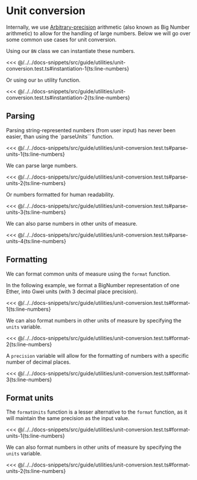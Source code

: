 # Unit conversion

Internally, we use [Arbitrary-precision](https://mathworld.wolfram.com/ArbitraryPrecision.html) arithmetic (also known as Big Number arithmetic) to allow for the handling of large numbers. Below we will go over some common use cases for unit conversion.

Using our `BN` class we can instantiate these numbers.

<<< @/../../docs-snippets/src/guide/utilities/unit-conversion.test.ts#instantiation-1{ts:line-numbers}

Or using our `bn` utility function.

<<< @/../../docs-snippets/src/guide/utilities/unit-conversion.test.ts#instantiation-2{ts:line-numbers}

## Parsing

Parsing string-represented numbers (from user input) has never been easier, than using the `parseUnits`` function.

<<< @/../../docs-snippets/src/guide/utilities/unit-conversion.test.ts#parse-units-1{ts:line-numbers}

We can parse large numbers.

<<< @/../../docs-snippets/src/guide/utilities/unit-conversion.test.ts#parse-units-2{ts:line-numbers}

Or numbers formatted for human readability.

<<< @/../../docs-snippets/src/guide/utilities/unit-conversion.test.ts#parse-units-3{ts:line-numbers}

We can also parse numbers in other units of measure.

<<< @/../../docs-snippets/src/guide/utilities/unit-conversion.test.ts#parse-units-4{ts:line-numbers}

## Formatting

We can format common units of measure using the `format` function.

In the following example, we format a BigNumber representation of one Ether, into Gwei units (with 3 decimal place precision).

<<< @/../../docs-snippets/src/guide/utilities/unit-conversion.test.ts#format-1{ts:line-numbers}

We can also format numbers in other units of measure by specifying the `units` variable.

<<< @/../../docs-snippets/src/guide/utilities/unit-conversion.test.ts#format-2{ts:line-numbers}

A `precision` variable will allow for the formatting of numbers with a specific number of decimal places.

<<< @/../../docs-snippets/src/guide/utilities/unit-conversion.test.ts#format-3{ts:line-numbers}

## Format units

The `formatUnits` function is a lesser alternative to the `format` function, as it will maintain the same precision as the input value.

<<< @/../../docs-snippets/src/guide/utilities/unit-conversion.test.ts#format-units-1{ts:line-numbers}

We can also format numbers in other units of measure by specifying the `units` variable.

<<< @/../../docs-snippets/src/guide/utilities/unit-conversion.test.ts#format-units-2{ts:line-numbers}
